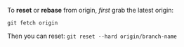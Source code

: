 To **reset** or **rebase** from origin, *first* grab the latest origin:

`git fetch origin`

Then you can reset: `git reset --hard origin/branch-name`<br>
